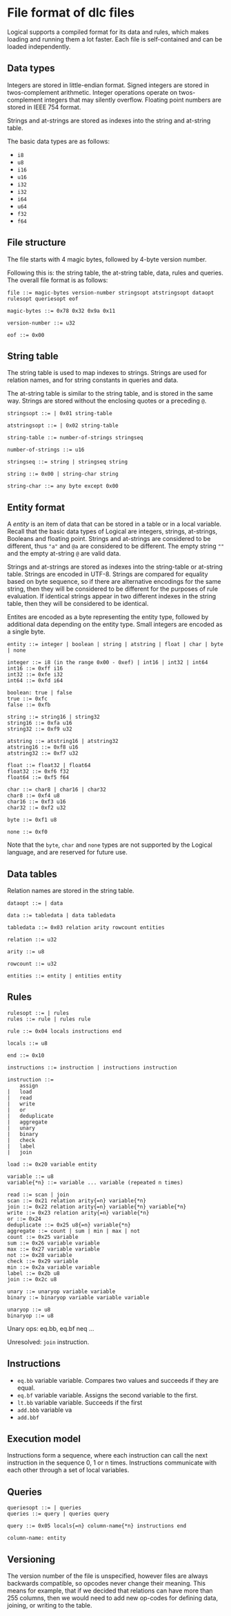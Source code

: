 # File format of dlc files

Logical supports a compiled format for its data and rules, which makes loading and running them a lot faster. Each file is self-contained and can be loaded independently.

## Data types

Integers are stored in little-endian format. Signed integers are stored in twos-complement arithmetic. Integer operations operate on twos-complement integers that may silently overflow. Floating point numbers are stored in IEEE 754 format.

Strings and at-strings are stored as indexes into the string and at-string table.

The basic data types are as follows:

 - `i8`
 - `u8`
 - `i16`
 - `u16`
 - `i32`
 - `i32`
 - `i64`
 - `u64`
 - `f32`
 - `f64`

## File structure

The file starts with 4 magic bytes, followed by 4-byte version number.

Following this is: the string table, the at-string table, data, rules and queries. The overall file format is as follows:

```
file ::= magic-bytes version-number stringsopt atstringsopt dataopt rulesopt queriesopt eof

magic-bytes ::= 0x78 0x32 0x9a 0x11

version-number ::= u32

eof ::= 0x00
```

## String table

The string table is used to map indexes to strings. Strings are used for relation names, and for string constants in queries and data.

The at-string table is similar to the string table, and is stored in the same way. Strings are stored without the enclosing quotes or a preceding `@`.

```
stringsopt ::= | 0x01 string-table

atstringsopt ::= | 0x02 string-table

string-table ::= number-of-strings stringseq

number-of-strings ::= u16

stringseq ::= string | stringseq string

string ::= 0x00 | string-char string

string-char ::= any byte except 0x00
```

## Entity format

A *entity* is an item of data that can be stored in a table or in a local variable. Recall that the basic data types of Logical are integers, strings, at-strings, Booleans and floating point. Strings and at-strings are considered to be different, thus `"a"` and `@a` are considered to be different. The empty string `""` and the empty at-string `@` are valid data.

Strings and at-strings are stored as indexes into the string-table or at-string table. Strings are encoded in UTF-8. Strings are compared for equality based on byte sequence, so if there are alternative encodings for the same string, then they will be considered to be different for the purposes of rule evaluation. If identical strings appear in two different indexes in the string table, then they will be considered to be identical.

Entites are encoded as a byte representing the entity type, followed by additional data depending on the entity type. Small integers are encoded as a single byte.

```
entity ::= integer | boolean | string | atstring | float | char | byte | none

integer ::= i8 (in the range 0x00 - 0xef) | int16 | int32 | int64
int16 ::= 0xff i16
int32 ::= 0xfe i32
int64 ::= 0xfd i64

boolean: true | false
true ::= 0xfc
false ::= 0xfb

string ::= string16 | string32
string16 ::= 0xfa u16
string32 ::= 0xf9 u32

atstring ::= atstring16 | atstring32
atstring16 ::= 0xf8 u16
atstring32 ::= 0xf7 u32

float ::= float32 | float64
float32 ::= 0xf6 f32
float64 ::= 0xf5 f64

char ::= char8 | char16 | char32
char8 ::= 0xf4 u8
char16 ::= 0xf3 u16
char32 ::= 0xf2 u32

byte ::= 0xf1 u8

none ::= 0xf0
```

Note that the `byte`, `char` and `none` types are not supported by the Logical language, and are reserved for future use.

## Data tables

Relation names are stored in the string table.

```
dataopt ::= | data

data ::= tabledata | data tabledata

tabledata ::= 0x03 relation arity rowcount entities

relation ::= u32

arity ::= u8

rowcount ::= u32

entities ::= entity | entities entity
```

## Rules

```
rulesopt ::= | rules
rules ::= rule | rules rule

rule ::= 0x04 locals instructions end

locals ::= u8

end ::= 0x10

instructions ::= instruction | instructions instruction

instruction ::=
    assign 
|   load
|   read
|   write
|   or
|   deduplicate
|   aggregate
|   unary
|   binary
|   check
|   label
|   join

load ::= 0x20 variable entity

variable ::= u8
variable{*n} ::= variable ... variable (repeated n times)

read ::= scan | join
scan ::= 0x21 relation arity{=n} variable{*n}
join ::= 0x22 relation arity{=n} variable{*n} variable{*n}
write ::= 0x23 relation arity{=n} variable{*n}
or ::= 0x24
deduplicate ::= 0x25 u8{=n} variable{*n}
aggregate ::= count | sum | min | max | not
count ::= 0x25 variable
sum ::= 0x26 variable variable
max ::= 0x27 variable variable
not ::= 0x28 variable
check ::= 0x29 variable
min ::= 0x2a variable variable
label ::= 0x2b u8
join ::= 0x2c u8

unary ::= unaryop variable variable
binary ::= binaryop variable variable variable

unaryop ::= u8
binaryop ::= u8
```

Unary ops: eq.bb, eq.bf neq ...

Unresolved: `join` instruction.

## Instructions

- `eq.bb` variable variable. Compares two values and succeeds if they are equal.
- `eq.bf` variable variable. Assigns the second variable to the first.
- `lt.bb` variable variable. Succeeds if the first 
- `add.bbb` variable va
- `add.bbf`

## Execution model

Instructions form a sequence, where each instruction can call the next instruction in the sequence 0, 1 or n times. Instructions communicate with each other through a set of local variables.

## Queries

```
queriesopt ::= | queries
queries ::= query | queries query

query ::= 0x05 locals{=n} column-name{*n} instructions end

column-name: entity
```

## Versioning

The version number of the file is unspecified, however files are always backwards compatible, so opcodes never change their meaning. This means for example, that if we decided that relations can have more than 255 columns, then we would need to add new op-codes for defining data, joining, or writing to the table.
